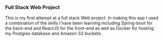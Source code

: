 ### Full Stack Web Project

This is my first attempt at a full stack Web project. In making this app I used a combination of the skills I have been learning including Spring-boot for the back-end and ReactJS for the front-end as well as Docker for hosting my Postgres database and Amazon S3 buckets.
